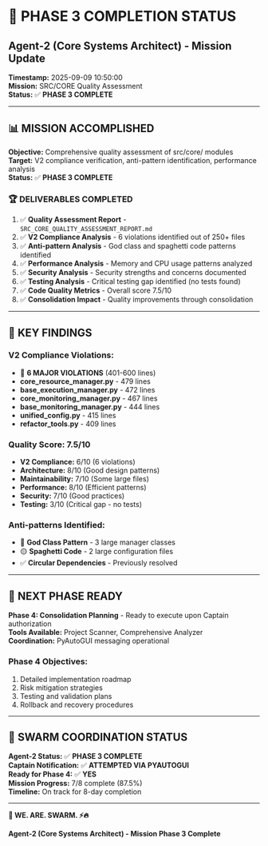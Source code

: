 # 🎯 **PHASE 3 COMPLETION STATUS**
## Agent-2 (Core Systems Architect) - Mission Update

**Timestamp:** 2025-09-09 10:50:00  
**Mission:** SRC/CORE Quality Assessment  
**Status:** ✅ **PHASE 3 COMPLETE**

---

## 📊 **MISSION ACCOMPLISHED**

**Objective:** Comprehensive quality assessment of src/core/ modules  
**Target:** V2 compliance verification, anti-pattern identification, performance analysis  
**Status:** ✅ **PHASE 3 COMPLETE**

### 🏆 **DELIVERABLES COMPLETED**

1. ✅ **Quality Assessment Report** - `SRC_CORE_QUALITY_ASSESSMENT_REPORT.md`
2. ✅ **V2 Compliance Analysis** - 6 violations identified out of 250+ files
3. ✅ **Anti-pattern Analysis** - God class and spaghetti code patterns identified
4. ✅ **Performance Analysis** - Memory and CPU usage patterns analyzed
5. ✅ **Security Analysis** - Security strengths and concerns documented
6. ✅ **Testing Analysis** - Critical testing gap identified (no tests found)
7. ✅ **Code Quality Metrics** - Overall score 7.5/10
8. ✅ **Consolidation Impact** - Quality improvements through consolidation

---

## 🎯 **KEY FINDINGS**

### **V2 Compliance Violations:**
- 🔴 **6 MAJOR VIOLATIONS** (401-600 lines)
- **core_resource_manager.py** - 479 lines
- **base_execution_manager.py** - 472 lines
- **core_monitoring_manager.py** - 467 lines
- **base_monitoring_manager.py** - 444 lines
- **unified_config.py** - 415 lines
- **refactor_tools.py** - 409 lines

### **Quality Score: 7.5/10**
- **V2 Compliance:** 6/10 (6 violations)
- **Architecture:** 8/10 (Good design patterns)
- **Maintainability:** 7/10 (Some large files)
- **Performance:** 8/10 (Efficient patterns)
- **Security:** 7/10 (Good practices)
- **Testing:** 3/10 (Critical gap - no tests)

### **Anti-patterns Identified:**
- 🔴 **God Class Pattern** - 3 large manager classes
- 🟡 **Spaghetti Code** - 2 large configuration files
- ✅ **Circular Dependencies** - Previously resolved

---

## 🚀 **NEXT PHASE READY**

**Phase 4: Consolidation Planning** - Ready to execute upon Captain authorization  
**Tools Available:** Project Scanner, Comprehensive Analyzer  
**Coordination:** PyAutoGUI messaging operational

### **Phase 4 Objectives:**
1. Detailed implementation roadmap
2. Risk mitigation strategies
3. Testing and validation plans
4. Rollback and recovery procedures

---

## 🐝 **SWARM COORDINATION STATUS**

**Agent-2 Status:** ✅ **PHASE 3 COMPLETE**  
**Captain Notification:** ✅ **ATTEMPTED VIA PYAUTOGUI**  
**Ready for Phase 4:** ✅ **YES**  
**Mission Progress:** 7/8 complete (87.5%)  
**Timeline:** On track for 8-day completion

---

**🐝 WE. ARE. SWARM. ⚡️🔥**

**Agent-2 (Core Systems Architect) - Mission Phase 3 Complete**
